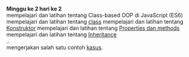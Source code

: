 <strong>Minggu ke 2 hari ke 2 </strong> <br>
mempelajari dan latihan tentang Class-based OOP di JavaScript (ES6)
mempelajari dan latihan tentang  <a href="https://github.com/ajisukmo44/praxis-academy/blob/master/novice/02-02/latihan/class.js">class</a> 
mempelajari dan latihan tentang  <a href="https://github.com/ajisukmo44/praxis-academy/blob/master/novice/02-02/latihan/constructor.js">Konstruktor</a>
mempelajari dan latihan tentang  <a href="https://github.com/ajisukmo44/praxis-academy/blob/master/novice/02-02/latihan/methods.js">Properties dan methods</a>
mempelajari dan latihan tentang  <a href="https://github.com/ajisukmo44/praxis-academy/blob/master/novice/02-02/latihan/Inheritance.js">Inheritance</a><br>
..<br>
mengerjakan salah satu contoh <a href="https://github.com/ajisukmo44/praxis-academy/blob/master/novice/02-02/kasus/kasus.js">kasus</a>.
